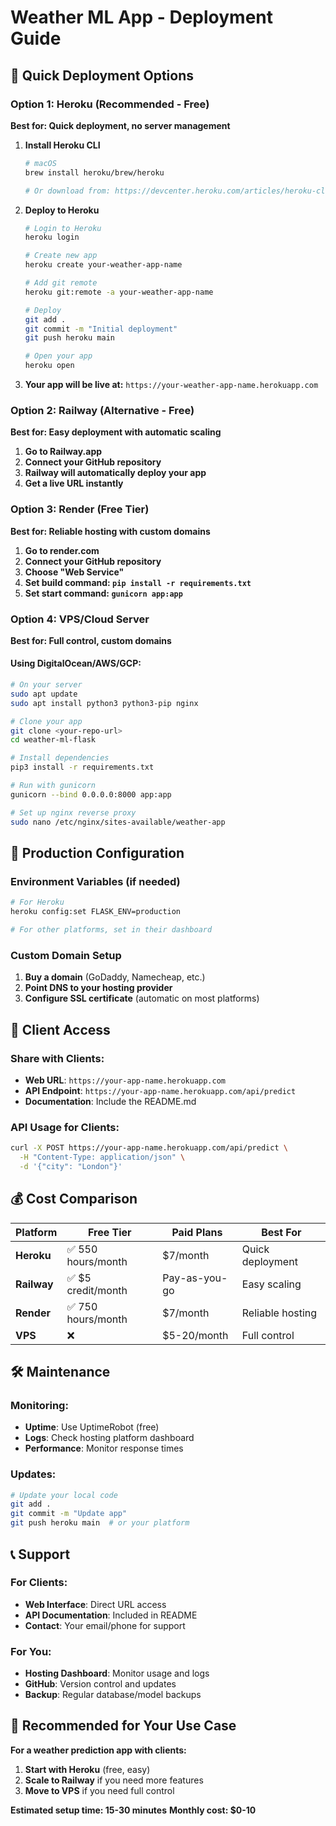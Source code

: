 # Weather ML App - Deployment Guide

## 🚀 Quick Deployment Options

### Option 1: Heroku (Recommended - Free)
**Best for: Quick deployment, no server management**

1. **Install Heroku CLI**
   ```bash
   # macOS
   brew install heroku/brew/heroku
   
   # Or download from: https://devcenter.heroku.com/articles/heroku-cli
   ```

2. **Deploy to Heroku**
   ```bash
   # Login to Heroku
   heroku login
   
   # Create new app
   heroku create your-weather-app-name
   
   # Add git remote
   heroku git:remote -a your-weather-app-name
   
   # Deploy
   git add .
   git commit -m "Initial deployment"
   git push heroku main
   
   # Open your app
   heroku open
   ```

3. **Your app will be live at:**
   `https://your-weather-app-name.herokuapp.com`

### Option 2: Railway (Alternative - Free)
**Best for: Easy deployment with automatic scaling**

1. **Go to Railway.app**
2. **Connect your GitHub repository**
3. **Railway will automatically deploy your app**
4. **Get a live URL instantly**

### Option 3: Render (Free Tier)
**Best for: Reliable hosting with custom domains**

1. **Go to render.com**
2. **Connect your GitHub repository**
3. **Choose "Web Service"**
4. **Set build command: `pip install -r requirements.txt`**
5. **Set start command: `gunicorn app:app`**

### Option 4: VPS/Cloud Server
**Best for: Full control, custom domains**

#### Using DigitalOcean/AWS/GCP:
```bash
# On your server
sudo apt update
sudo apt install python3 python3-pip nginx

# Clone your app
git clone <your-repo-url>
cd weather-ml-flask

# Install dependencies
pip3 install -r requirements.txt

# Run with gunicorn
gunicorn --bind 0.0.0.0:8000 app:app

# Set up nginx reverse proxy
sudo nano /etc/nginx/sites-available/weather-app
```

## 🔧 Production Configuration

### Environment Variables (if needed)
```bash
# For Heroku
heroku config:set FLASK_ENV=production

# For other platforms, set in their dashboard
```

### Custom Domain Setup
1. **Buy a domain** (GoDaddy, Namecheap, etc.)
2. **Point DNS to your hosting provider**
3. **Configure SSL certificate** (automatic on most platforms)

## 📱 Client Access

### Share with Clients:
- **Web URL**: `https://your-app-name.herokuapp.com`
- **API Endpoint**: `https://your-app-name.herokuapp.com/api/predict`
- **Documentation**: Include the README.md

### API Usage for Clients:
```bash
curl -X POST https://your-app-name.herokuapp.com/api/predict \
  -H "Content-Type: application/json" \
  -d '{"city": "London"}'
```

## 💰 Cost Comparison

| Platform | Free Tier | Paid Plans | Best For |
|----------|-----------|------------|----------|
| **Heroku** | ✅ 550 hours/month | $7/month | Quick deployment |
| **Railway** | ✅ $5 credit/month | Pay-as-you-go | Easy scaling |
| **Render** | ✅ 750 hours/month | $7/month | Reliable hosting |
| **VPS** | ❌ | $5-20/month | Full control |

## 🛠️ Maintenance

### Monitoring:
- **Uptime**: Use UptimeRobot (free)
- **Logs**: Check hosting platform dashboard
- **Performance**: Monitor response times

### Updates:
```bash
# Update your local code
git add .
git commit -m "Update app"
git push heroku main  # or your platform
```

## 📞 Support

### For Clients:
- **Web Interface**: Direct URL access
- **API Documentation**: Included in README
- **Contact**: Your email/phone for support

### For You:
- **Hosting Dashboard**: Monitor usage and logs
- **GitHub**: Version control and updates
- **Backup**: Regular database/model backups

## 🎯 Recommended for Your Use Case

**For a weather prediction app with clients:**

1. **Start with Heroku** (free, easy)
2. **Scale to Railway** if you need more features
3. **Move to VPS** if you need full control

**Estimated setup time: 15-30 minutes**
**Monthly cost: $0-10**
